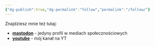 ```yaml
---
{"dg-publish":true,"dg-permalink":"follow","permalink":"/follow/"}
---
```



Znajdziesz mnie też tutaj:

- **[mastodon](https://social.lol/@voitech)** - jedyny profil w mediach społecznościowych
- **[youtube](https://www.youtube.com/@voitech_)** - mój kanał na YT
